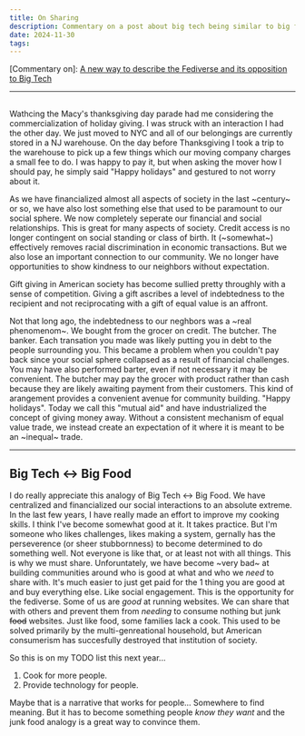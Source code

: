 ```yaml
---
title: On Sharing
description: Commentary on a post about big tech being similar to big food
date: 2024-11-30
tags: 
---
```

[Commentary on]: [A new way to describe the Fediverse and its opposition to Big Tech](https://blog.elenarossini.com/a-new-way-to-describe-the-fediverse-and-its-opposition-to-big-tech/?ref=selfh.st)

---
## 
Wathcing the Macy's thanksgiving day parade had me considering the commercialization of holiday giving. I was struck with an interaction I had the other day. We just moved to NYC and all of our belongings are currently stored in a NJ warehouse. On the day before Thanksgiving I took a trip to the warehouse to pick up a few things which our moving company charges a small fee to do. I was happy to pay it, but when asking the mover how I should pay, he simply said "Happy holidays" and gestured to not worry about it.

As we have financialized almost all aspects of society in the last ~century~ or so, we have also lost something else that used to be paramount to our social sphere. We now completely seperate our financial and social relationships. This is great for many aspects of society. Credit access is no longer contingent on social standing or class of birth. It (~somewhat~) effectively removes racial discrimination in economic transactions. But we also lose an important connection to our community. We no longer have opportunities to show kindness to our neighbors without expectation.

Gift giving in American society has become sullied pretty throughly with a sense of competition. Giving a gift ascribes a level of indebtedness to the recipient and not reciprocating with a gift of equal value is an affront.

Not that long ago, the indebtedness to our neghbors was a ~real phenomenom~. We bought from the grocer on credit. The butcher. The banker. Each transation you made was likely putting you in debt to the people surrounding you. This became a problem when you couldn't pay back since your social sphere collapsed as a result of financial challenges. You may have also performed barter, even if not necessary it may be convenient. The butcher may pay the grocer with product rather than cash because they are likely awaiting payment from their customers. This kind of arangement provides a convenient avenue for community building. "Happy holidays". Today we call this "mutual aid" and have industrialized the concept of giving money away. Without a consistent mechanism of equal value trade, we instead create an expectation of it where it is meant to be an ~inequal~ trade.

---
## Big Tech <-> Big Food

I do really appreciate this analogy of Big Tech <-> Big Food. We have centralized and financialized our social interactions to an absolute extreme. In the last few years, I have really made an effort to improve my cooking skills. I think I've become somewhat good at it. It takes practice. But I'm someone who likes challenges, likes making a system, gernally has the perseverence (or sheer stubbornness) to become determined to do something well. Not everyone is like that, or at least not with all things. This is why we must share. Unforuntately, we have become ~very bad~ at building communities around who is good at what and who we *need* to share with. It's much easier to just get paid for the 1 thing you are good at and buy everything else. Like social engagement. This is the opportunity for the fediverse. Some of us are *good* at running websites. We can share that with others and prevent them from *needing* to consume nothing but junk ~~food~~ websites. Just like food, some families lack a cook. This used to be solved primarily by the multi-genreational household, but American consumerism has succesfully destroyed that institution of society.

So this is on my TODO list this next year...

1. Cook for more people.
2. Provide technology for people.

Maybe that is a narrative that works for people... Somewhere to find meaning. But it has to become something people *know they want* and the junk food analogy is a great way to convince them. 
